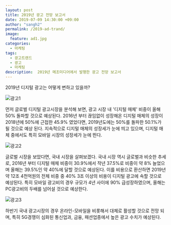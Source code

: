 ```yaml
---
layout: post
title: 2019년 광고 전망 보고서
date: 2019-07-09 14:30:00 +09:00
author: "sangh2"
permalink: /2019-ad-trand/
image:
  feature: ad1.jpg
categories:
  - 마케팅
tags:
  - 광고트렌드
  - 광고
  - 마케팅
description:  2019년 메조미디어에서 발행한 광고 전망 보고서
---
```


2019년 디지털 광고는 어떻게 변하고 있을까?



![광고1](https://lh3.googleusercontent.com/8ul410055dWpwkAnFcKGl3ilHFd1E2kutO_Q4XeYX8QwLMJGGZMX5qF5Lz20tQ96Bb6RPG_YpGP_CEHSh9-S91nKevy8wKg31G0nBYRh2mNf1ZBF0XG76Wgaqr1ULw6SYui5H_fQQZ42SIgXZ_udAdpy03KHJwINYrN5znDirH3uykrqagXANZYrOpIyEEhqpp5peTJsrZtHrtD4zaXdnmGF7TzvGLSK8I2pArZcLMhUcoqnVsOw6cFuN8lc57mMXcRQBZ_h_qcQ6deoekqK2OH_60NlAzWk1wAHCD9H2zdj9ZyMlYitisFkiP_Jcad-QDwjOy029KDlgv33_1NZCFZACzP6_v4o3AuEM5859Y2Vv8de37SlI6l6DKnCKCHsAFYZIdqX2CRil-9p9GKdzbzvgavrixMSdH1Rs626Z427KpGBKjur7U1RjeI4KFjoruESy0cVjQFM2TdgHFbQzuWqIa5Xiakqibxac20KUhgP4W-MU0f7IudEERUZHoLQqze1hRL58apBT3QIaILE12vkfYUBZ-4Un2zaIf_Qq_VugkOEbBtAMJlM4z04gzcRCeGrbfnxAhFYpAgm8DfS9hy2rQX7RGaNuA6o8gWsrSEQ57NiEZRfhOwNcORy7h9MhvE8RregSySMq4hMqw2dl5zW-KxJjw=w669-h447-no)

먼저 글로벌 디지털 광고시장을 분석해 보면, 광고 시장 내 '디지털 매체' 비중이 올해 50% 돌파할 것으로 예상된다. 2016년 부터 끊임없이 성장해온 디지털 매체의 성장이 2018년에 50%에 근접한 45.9% 였었다면, 2019년도에는 50%를 돌파한 50.1%가 될 것으로 예상 된다. 지속적으로 디지털 매체의 성장세가 눈에 띄고 있으며, 디지털 매체 중에서도 특히 모바일 시장의 성장세가 눈에 띈다.



![광고2](https://lh3.googleusercontent.com/8vUnhm1ypIBBavniglg4ilYWIbyt1prwF71T9AxUDfat8ZNmqMbmUziNltj820D2G0BO4Qlkz2j1VP174u6yZVkfkrbON6jeusmhvJHDj2Z3gKg7LGOkpkiPPTVb5yCu97mujkuyAQ6FGRKWpzLYp-AXjCBVTI25sQ5mVcTjFzKpQxDEw3eQZ9TWXE7GpAF6LVypJtTpUee_4_OOemOZWbuwAKBf1uoV65f2Okc05inGE40ZLV-Hkx0bJyFPSgA1wGwBHNhTMTd44DDxTK3q1-QYluJYdj2IG_45J4Xoru9s7mLY7b91pr3UXfb_56hCqS1XQ6lneK01VsUyRI098RorNbdQuFOTK7a3rsbJEnJwxRzEBhqjNO2Q1G31aZxXUZYye47j7fyQYcf_ZyGyWV9-9XUMFlXj44Um1tlngkH7l_8D8i6KGQLbUdMhR24Li6GayKCW0ocj5-GEovBeXUXsZ4L39ZZfwoozO1u0N5D0b_I39OjBAZp-9aIED_Yav3F5nPtX3UyC0VKZAn_hCnY6Yghd49AUiln6IhZPbc7gPQr2rPnf_HSFP8dJ2Sf8kO6Y6w0rzSHoRky4NqDuoTZl4jG_wTaAGAPKBE7ydKRjkEl1KfoFKP2Ztzc4Rcf9VCYuz2_ZT-oh-v-xB7xyn8hnPXU2Cw=w660-h450-no)



글로벌 시장을 보았다면, 국내 시장을 살펴보겠다. 국내 시장 역시 글로벌과 비슷한 추세로, 2016년 부터 디지털 매체 비중이 30.9%에서 작년 37.5%로 비중이 약 8% 늘었으며 올해는 39.5%인 약 40%에 달할 것으로 예상된다. 이를 비용으로 환산하면 2019년 약 12조 4천억원의 전체 비중 중 40% 3조 이상의 비용이 디지털 광고에 속할 것으로 예상된다. 특히 모바일 광고비의 경우 규모가 4년 사이에 90% 급성장하였으며, 올해는 PC광고비의 두배를 넘어설 것으로 예상한다.





![광고3](https://lh3.googleusercontent.com/7CSDctFczn7GxE-_UcWJXBEUpvvipkg_4AUX9ZQx9WfXcwf5pfK9kHFQXhAxSNkq9Q06jW7oRP5tL9FWzAoNyRC9PpLvh-MVCXkWszbzDguBmJ3FRcIEF-7wkCCSuQ9vWmZojKOefkN--Q36f5-vdGyDoDzIb4LDdd9Q-EOvf_nRg3WeOcNgUKlXywOiZMp7j89RXLv8j6vjq5kRC-qd-lDITh3Kmdu2EbQbsRod5cEC1zU0l9vvDMbJPreRn6wgXE-ewOSJbJGnW7vUE_wMEzpqIgc00_VRFM_DLtNf4kC6atgzVjqiLj_Pcbn1flheVmugOXpAkl17aru8GGHgrSoHFdTbcpUXYWylCx4wEBsavMIYw3UfDNGneiJakXiUJ6ZD3jyA178nMalpPRxKQgUG-3oU-b6oABYddoBbUdlTXuuyXPJcIrNr9oKn-CfVsXYCyKA7-gvphbaunVD2AU8xBIeyGa3L7RBsQFuGFieTRjZhW-1rjWLIMQXrAohisy2cHU8pJH1qW3sF4haNFZ1w5caMazICA1xqBdcGAKRW2OGNoa7IL4baNuw0WdsVlbT2xZwl6Pa9-7RF3yJv0zjxLcbqHFbWdsa9uAGuuNQ8St0nZLLuT3op_J15mdZmrZ14kVVd9-eeU1VJvSfUEk-tDTY2HA=w668-h457-no)

하반기 국내 광고시장의 경우 온라인-모바일을 비롯해서 대체로 활성할 것으로 전망 되며, 특히 5G경쟁이 심화된 통신업과, 금융, 패션업종에서 높은 광고 수치가 예상된다.
